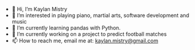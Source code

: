 - 👋 Hi, I’m Kaylan Mistry
- 👀 I’m interested in playing piano, martial arts, software development and music
- 🌱 I’m currently learning pandas with Python.
- 💞️ I’m currently working on a project to predict football matches 
- 📫 How to reach me, email me at: kaylan.mistry@gmail.com
